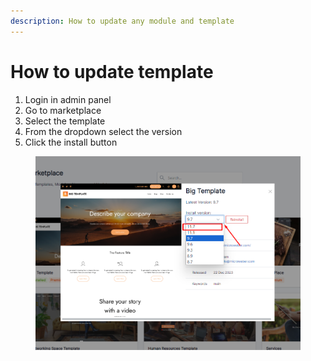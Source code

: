 ```yaml
---
description: How to update any module and template
---
```


# How to update template

1. Login in admin panel
2. Go to marketplace
3. Select the template
4. From the dropdown select the version
5. Click the install button

<figure><img src=".gitbook/assets/image (2) (1) (1) (1) (1) (1) (1).png" alt=""><figcaption></figcaption></figure>

